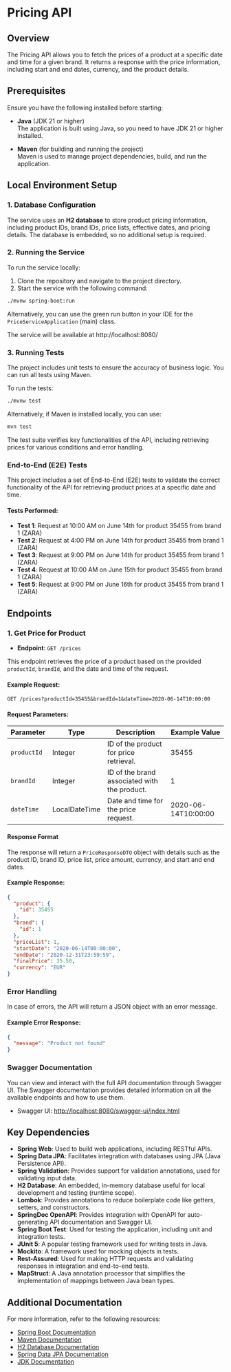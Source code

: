 # Pricing API

## Overview

The Pricing API allows you to fetch the prices of a product at a specific date and time for a given brand. It returns a response with the price information, including start and end dates, currency, and the product details.

## Prerequisites

Ensure you have the following installed before starting:

- **Java** (JDK 21 or higher)  
  The application is built using Java, so you need to have JDK 21 or higher installed.

- **Maven** (for building and running the project)  
  Maven is used to manage project dependencies, build, and run the application.

## Local Environment Setup

### 1. **Database Configuration**

The service uses an **H2 database** to store product pricing information, including product IDs, brand IDs, price lists, effective dates, and pricing details. The database is embedded, so no additional setup is required.

### 2. Running the Service

To run the service locally:

1. Clone the repository and navigate to the project directory.
2. Start the service with the following command:

```bash
./mvnw spring-boot:run
```

Alternatively, you can use the green run button in your IDE for the `PriceServiceApplication` (main) class.

The service will be available at http://localhost:8080/

### 3. Running Tests

The project includes unit tests to ensure the accuracy of business logic. You can run all tests using Maven.

To run the tests:

```bash
./mvnw test
```
Alternatively, if Maven is installed locally, you can use:

```bash
mvn test
```
The test suite verifies key functionalities of the API, including retrieving prices for various conditions and error handling.

### End-to-End (E2E) Tests

This project includes a set of End-to-End (E2E) tests to validate the correct functionality of the API for retrieving product prices at a specific date and time.

#### Tests Performed:

- **Test 1**: Request at 10:00 AM on June 14th for product 35455 from brand 1 (ZARA)
- **Test 2**: Request at 4:00 PM on June 14th for product 35455 from brand 1 (ZARA)
- **Test 3**: Request at 9:00 PM on June 14th for product 35455 from brand 1 (ZARA)
- **Test 4**: Request at 10:00 AM on June 15th for product 35455 from brand 1 (ZARA)
- **Test 5**: Request at 9:00 PM on June 16th for product 35455 from brand 1 (ZARA)

## Endpoints

### 1. Get Price for Product
- **Endpoint**: `GET /prices`

This endpoint retrieves the price of a product based on the provided `productId`, `brandId`, and the date and time of the request.

#### Example Request:
```http
GET /prices?productId=35455&brandId=1&dateTime=2020-06-14T10:00:00
```

#### Request Parameters:

| Parameter   | Type          | Description                               | Example Value     |
|-------------|---------------|-------------------------------------------|-------------------|
| `productId` | Integer       | ID of the product for price retrieval.     | 35455             |
| `brandId`   | Integer       | ID of the brand associated with the product. | 1                 |
| `dateTime`  | LocalDateTime | Date and time for the price request.       | 2020-06-14T10:00:00 |

#### Response Format
The response will return a `PriceResponseDTO` object with details such as the product ID, brand ID, price list, price amount, currency, and start and end dates.

#### Example Response:
```json
{
  "product": {
    "id": 35455
  },
  "brand": {
    "id": 1
  },
  "priceList": 1,
  "startDate": "2020-06-14T00:00:00",
  "endDate": "2020-12-31T23:59:59",
  "finalPrice": 35.50,
  "currency": "EUR"
}
```
### Error Handling
In case of errors, the API will return a JSON object with an error message.

#### Example Error Response:
```json
{
  "message": "Product not found"
}
```

### Swagger Documentation
You can view and interact with the full API documentation through Swagger UI. The Swagger documentation provides detailed information on all the available endpoints and how to use them.

- Swagger UI: [http://localhost:8080/swagger-ui/index.html](http://localhost:8080/swagger-ui/index.html)

## Key Dependencies

- **Spring Web**: Used to build web applications, including RESTful APIs.
- **Spring Data JPA**: Facilitates integration with databases using JPA (Java Persistence API).
- **Spring Validation**: Provides support for validation annotations, used for validating input data.
- **H2 Database**: An embedded, in-memory database useful for local development and testing (runtime scope).
- **Lombok**: Provides annotations to reduce boilerplate code like getters, setters, and constructors.
- **SpringDoc OpenAPI**: Provides integration with OpenAPI for auto-generating API documentation and Swagger UI.
- **Spring Boot Test**: Used for testing the application, including unit and integration tests.
- **JUnit 5**: A popular testing framework used for writing tests in Java.
- **Mockito**: A framework used for mocking objects in tests.
- **Rest-Assured**: Used for making HTTP requests and validating responses in integration and end-to-end tests.
- **MapStruct**: A Java annotation processor that simplifies the implementation of mappings between Java bean types.

## Additional Documentation

For more information, refer to the following resources:

- [Spring Boot Documentation](https://spring.io/projects/spring-boot)
- [Maven Documentation](https://maven.apache.org/guides/index.html)
- [H2 Database Documentation](https://www.h2database.com/html/main.html)
- [Spring Data JPA Documentation](https://spring.io/projects/spring-data-jpa)
- [JDK Documentation](https://docs.oracle.com/en/java/)
